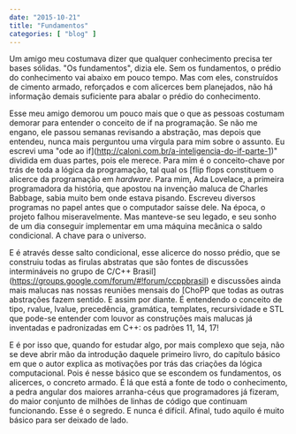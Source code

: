 ```yaml
---
date: "2015-10-21"
title: "Fundamentos"
categories: [ "blog" ]
---
```

Um amigo meu costumava dizer que qualquer conhecimento precisa ter bases sólidas. "Os fundamentos", dizia ele. Sem os fundamentos, o prédio do conhecimento vai abaixo em pouco tempo. Mas com eles, construídos de cimento armado, reforçados e com alicerces bem planejados, não há informação demais suficiente para abalar o prédio do conhecimento.

Esse meu amigo demorou um pouco mais que o que as pessoas costumam demorar para entender o conceito de if na programação. Se não me engano, ele passou semanas revisando a abstração, mas depois que entendeu, nunca mais perguntou uma vírgula para mim sobre o assunto. Eu escrevi uma "ode ao if](http://caloni.com.br/a-inteligencia-do-if-parte-1)" dividida em duas partes, pois ele merece. Para mim é o conceito-chave por trás de toda a lógica da programação, tal qual os [flip flops constituem o alicerce da programação em _hardware_. Para mim, Ada Lovelace, a primeira programadora da história, que apostou na invenção maluca de Charles Babbage, sabia muito bem onde estava pisando. Escreveu diversos programas no papel antes que o computador saísse dele. Na época, o projeto falhou miseravelmente. Mas manteve-se seu legado, e seu sonho de um dia conseguir implementar em uma máquina mecânica o saldo condicional. A chave para o universo.

E é através desse salto condicional, esse alicerce do nosso prédio, que se construiu todas as firulas abstratas que são fontes de discussões intermináveis no grupo de C/C++ Brasil](https://groups.google.com/forum/#!forum/ccppbrasil) e discussões ainda mais malucas nas nossas reuniões mensais do [ChoPP que todas as outras abstrações fazem sentido. E assim por diante. É entendendo o conceito de tipo, rvalue, lvalue, precedência, gramática, templates, recursividade e STL que pode-se entender com louvor as construções mais malucas já inventadas e padronizadas em C++: os padrões 11, 14, 17!

E é por isso que, quando for estudar algo, por mais complexo que seja, não se deve abrir mão da introdução daquele primeiro livro, do capítulo básico em que o autor explica as motivações por trás das criações da lógica computacional. Pois é nesse básico que se escondem os fundamentos, os alicerces, o concreto armado. É lá que está a fonte de todo o conhecimento, a pedra angular dos maiores arranha-céus que programadores já fizeram, do maior conjunto de milhões de linhas de código que continuam funcionando. Esse é o segredo. E nunca é difícil. Afinal, tudo aquilo é muito básico para ser deixado de lado.
